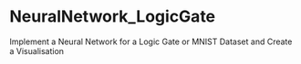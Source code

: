 # NeuralNetwork_LogicGate
Implement a Neural Network for a Logic Gate or MNIST Dataset and Create a Visualisation
